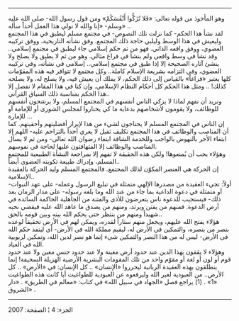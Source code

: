 ------------------------------------------------------------------------

وهو المأخوذ من قوله تعالى: «فَلا تُزَكُّوا أَنْفُسَكُمْ» ومن قول رسول الله- صلى
الله عليه وسلم- «إنا والله لا نولي هذا العمل أحداً سأله» ..  
لقد نشأ هذا الحكم- كما نزلت تلك النصوص- في مجتمع مسلم ليطبق في هذا
المجتمع وليعيش في هذا الوسط وليلبي حاجة ذلك المجتمع. وفق نشأته
التاريخية، ووفق تركيبه العضوي، ووفق واقعه الذاتي. فهو من ثم حكم إسلامي
جاء ليطبق في مجتمع إسلامي.. وقد نشأ في وسط واقعي ولم ينشأ في فراغ مثالي.
وهو من ثم لا يطبق ولا يصلح ولا ينشئ آثاره الصحيحة إلا إذا طبق في مجتمع
إسلامي.. إسلامي في نشأته، وفي تركيبه العضوي، وفي التزامه بشريعة الإسلام
كاملة.. وكل مجتمع لا تتوافر فيه هذه المقوّمات كلها يعتبر «فراغاً» بالقياس
إلى ذلك الحكم، لا يملك أن يعيش فيه، ولا يصلح له، ولا يصلحه كذلك! .. ومثل
هذا الحكم كل أحكام النظام الإسلامي. وإن كنا في هذا المقام لا نفصل إلا
هذا الحكم بمناسبة ذلك السياق القرآني..  
ونريد أن نفهم لماذا لا يزكي الناس أنفسهم في المجتمع المسلم، ولا يرشحون
أنفسهم للوظائف، ولا يقومون لأشخاصهم بدعاية ما كي يختاروا لمجلس الشورى أو
للإمامة أو للإمارة ...  
إن الناس في المجتمع المسلم لا يحتاجون لشيء من هذا لإبراز أفضليتهم
وأحقيتهم. كما أن المناصب والوظائف في هذا المجتمع تكليف ثقيل لا يغري أحداً
بالتزاحم عليه- اللهم إلا ابتغاء الأجر بالنهوض بالواجب وللخدمة الشاقة
ابتغاء رضوان الله تعالى- ومن ثم لا يسأل المناصب والوظائف إلا المتهافتون
عليها لحاجة في نفوسهم.  
وهؤلاء يجب أن يُمنعوها! ولكن هذه الحقيقة لا تفهم إلا بمراجعة النشأة
الطبيعية للمجتمع المسلم، وإدراك طبيعة تكوينه العضوي أيضاً..  
إن الحركة هي العنصر المكوّن لذلك المجتمع. فالمجتمع المسلم وليد الحركة
بالعقيدة الإسلامية..  
أولاً: تجيء العقيدة من مصدرها الإلهي متمثلة في تبليغ الرسول وعمله- على
عهد النبوات- أو متمثلة في دعوة الداعية بما جاء من عند الله وما بلغه
رسوله- على مدار الزمان بعد ذلك- فيستجيب للدعوة ناس يتعرضون للأذى والفتنة
من الجاهلية الحاكمة السائدة في أرض الدعوة. فمنهم من يفتن ويرتد، ومنهم من
يصدق ما عاهد الله عليه فيقضي نحبه شهيداً ومنهم من ينتظر حتى يحكم الله
بينه وبين قومه بالحق..  
هؤلاء يفتح الله عليهم، ويجعل منهم ستاراً لقدره، ويمكن لهم في الأرض تحقيقاً
لوعده بنصر من ينصره، والتمكين في الأرض له، ليقيم مملكة الله في الأرض- أي
لينفذ حكم الله في الأرض- ليس له من هذا النصر والتمكين شيء إنما هو نصر
لدين الله، وتمكين لربوبية الله في العباد.  
وهؤلاء لا يقفون بهذا الدين عند حدود أرض معينة ولا عند حدود جنس معين ولا
عند حدود قوم أو لون أو لغة أو مقوّم واحد من تلك المقومات البشرية الأرضية
الهزيلة السخيفة! إنما ينطلقون بهذه العقيدة الربانية ليحرروا «الإنسان» ..
كل الإنسان: في «الأرض» .. كل الأرض.. من العبودية لغير الله وليرفعوه عن
العبودية للطواغيت أيا كانت هذه الطواغيت «1» . (1) يراجع فصل «الجهاد في
سبيل الله» في كتاب: «معالم في الطريق» . «دار الشروق» .

------------------------------------------------------------------------

الجزء: 4 ¦ الصفحة: 2007
